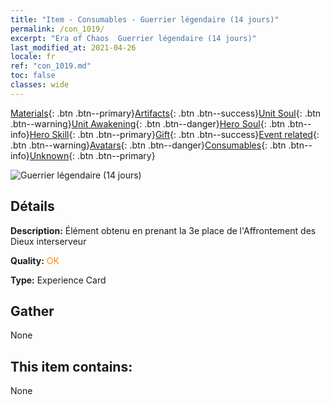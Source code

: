 ```yaml
---
title: "Item - Consumables - Guerrier légendaire (14 jours)"
permalink: /con_1019/
excerpt: "Era of Chaos  Guerrier légendaire (14 jours)"
last_modified_at: 2021-04-26
locale: fr
ref: "con_1019.md"
toc: false
classes: wide
---
```

 [Materials](/ItemsFR/){: .btn .btn--primary}[Artifacts](/ItemsFR/Artifacts/){: .btn .btn--success}[Unit Soul](/ItemsFR/UnitSoul/){: .btn .btn--warning}[Unit Awakening](/ItemsFR/UnitAwakening/){: .btn .btn--danger}[Hero Soul](/ItemsFR/HeroSoul/){: .btn .btn--info}[Hero Skill](/ItemsFR/HeroSkill/){: .btn .btn--primary}[Gift](/ItemsFR/Gift/){: .btn .btn--success}[Event related](/ItemsFR/Events/){: .btn .btn--warning}[Avatars](/ItemsFR/Avatars/){: .btn .btn--danger}[Consumables](/ItemsFR/Consumables/){: .btn .btn--info}[Unknown](/ItemsFR/Unknown/){: .btn .btn--primary}

 ![Guerrier légendaire (14 jours)](/images/a/avatarFrame_61.png)

## Détails
 **Description:** Élément obtenu en prenant la 3e place de l'Affrontement des Dieux interserveur

 **Quality:** <span style="color: #FF8C00">OK</span>

 **Type:** Experience Card

## Gather

  None

## This item contains:

  None

